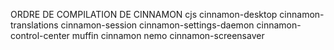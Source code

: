 ORDRE DE COMPILATION DE CINNAMON
cjs
cinnamon-desktop
cinnamon-translations
cinnamon-session
cinnamon-settings-daemon
cinnamon-control-center
muffin
cinnamon
nemo
cinnamon-screensaver
